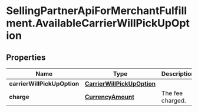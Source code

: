 # SellingPartnerApiForMerchantFulfillment.AvailableCarrierWillPickUpOption

## Properties
Name | Type | Description | Notes
------------ | ------------- | ------------- | -------------
**carrierWillPickUpOption** | [**CarrierWillPickUpOption**](CarrierWillPickUpOption.md) |  | 
**charge** | [**CurrencyAmount**](CurrencyAmount.md) | The fee charged. | 


